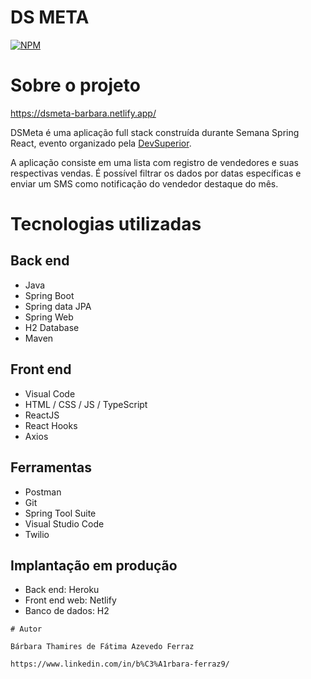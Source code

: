 # DS META
[![NPM](https://img.shields.io/npm/l/react)](https://github.com/barbaraFerraz/dsmeta/blob/main/LICENCE) 

# Sobre o projeto

https://dsmeta-barbara.netlify.app/

DSMeta é uma aplicação full stack construída durante Semana Spring React, evento organizado pela [DevSuperior](https://devsuperior.com.br "Site da DevSuperior").

A aplicação consiste em uma lista com registro de vendedores e suas respectivas vendas. É possível filtrar os dados por datas específicas e enviar um SMS como notificação do vendedor destaque do mês.

# Tecnologias utilizadas

## Back end
- Java
- Spring Boot
- Spring data JPA
- Spring Web
- H2 Database
- Maven
## Front end
- Visual Code
- HTML / CSS / JS / TypeScript
- ReactJS
- React Hooks
- Axios
## Ferramentas
- Postman
- Git
- Spring Tool Suite
- Visual Studio Code
- Twilio
## Implantação em produção
- Back end: Heroku
- Front end web: Netlify
- Banco de dados: H2

```
# Autor

Bárbara Thamires de Fátima Azevedo Ferraz 

https://www.linkedin.com/in/b%C3%A1rbara-ferraz9/

